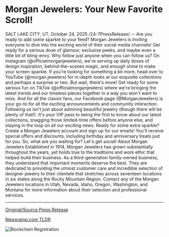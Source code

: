 # Morgan Jewelers: Your New Favorite Scroll!

SALT LAKE CITY, UT, October 24, 2025 /24-7PressRelease/ -- Are you ready to add some sparkle to your feed? Morgan Jewelers is inviting everyone to dive into the exciting world of their social media channels! Get ready for a serious dose of glamour, exclusive peeks, and maybe even a little bit of bling-envy.  Why follow just anyone when you can follow us? On Instagram (@officialmorganjewelers), we're serving up daily doses of design inspiration, behind-the-scenes magic, and enough shine to make your screen sparkle. If you're looking for something a bit more, head over to YouTube (@morgan.jewelers) for in-depth looks at our exquisite collections and perhaps a surprise or two.  But wait, there's more! Get ready for some serious fun on TikTok (@officialmorganjewlers) where we're bringing the latest trends and our timeless pieces together in a way you won't want to miss. And for all the classic fans, our Facebook page (@MorganJewelers) is your go-to for all the exciting announcements and community interaction.  Following us isn't just about admiring beautiful jewelry (though there will be plenty of that!). It's your VIP pass to being the first to know about our latest collections, snagging those limited-time offers before anyone else, and staying in the loop on all our exciting news.  Ready for some extra sparkle? Create a Morgan Jewelers account and sign up for our emails! You'll receive special offers and discounts, including birthday and anniversary treats just for you. So, what are you waiting for? Let's get social!  About Morgan Jewelers  Established in 1914, Morgan Jewelers has grown substantially throughout the years, yet holds true to the traditions and work ethic that helped build their business. As a third-generation family-owned business, they understand that important moments deserve the best. They are dedicated to providing the utmost customer care and incredible selection of designer jewelry to their clientele that stretches across seventeen locations in six states along the Rocky Mountain Region. Contact any of the Morgan Jewelers locations in Utah, Nevada, Idaho, Oregon, Washington, and Montana for more information about their selection and professional services. 

---

[Original/Source Press Release](https://www.24-7pressrelease.com/press-release/528005/morgan-jewelers-your-new-favorite-scroll)
                    

[Newsramp.com TLDR](https://newsramp.com/curated-news/morgan-jewelers-launches-social-media-blitz-across-multiple-platforms/ad2e433c27ac3a95dfc797700822cb7f) 

 

 



![Blockchain Registration](https://cdn.newsramp.app/24-7PressRelease/qrcode/2510/24/gainqrXf.webp)